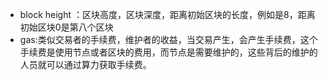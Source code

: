 * block height ：区块高度，区块深度，距离初始区块的长度，例如是8，距离初始区块0是第八个区块
* gas:类似交易者的手续费，维护者的收益，当交易产生，会产生手续费，这个手续费是使用节点或者区块的费用，而节点是需要维护的，这些背后的维护的人员就可以通过算力获取手续费。
